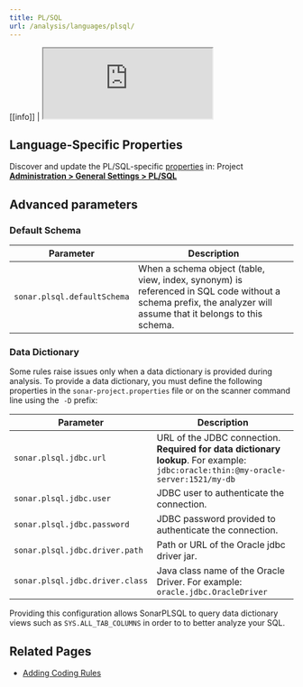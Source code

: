 ```yaml
---
title: PL/SQL
url: /analysis/languages/plsql/
---
```


<!-- static -->
[[info]]
| <iframe src="http://update.sonarsource.org/plugins/plsql-confluence-include.html" height="125px">Your browser does not support iframes.</iframe>
<!-- /static -->


## Language-Specific Properties

Discover and update the PL/SQL-specific [properties](/analysis/analysis-parameters/) in: <!-- sonarcloud -->Project <!-- /sonarcloud --> **[Administration > General Settings > PL/SQL](/#sonarqube-admin#/admin/settings?category=pl%2Fsql)**

## Advanced parameters

### Default Schema
Parameter | Description
--- | ---
`sonar.plsql.defaultSchema` | When a schema object (table, view, index, synonym) is referenced in SQL code without a schema prefix, the analyzer will assume that it belongs to this schema.


### Data Dictionary
Some rules raise issues only when a data dictionary is provided during analysis. To provide a data dictionary, you must define the following properties in the `sonar-project.properties` file or on the scanner command line using the  `-D` prefix:


|Parameter|Description|
| --- | --- | 
|`sonar.plsql.jdbc.url`|URL of the JDBC connection. **Required for data dictionary lookup**. For example: `jdbc:oracle:thin:@my-oracle-server:1521/my-db`
|`sonar.plsql.jdbc.user`|JDBC user to authenticate the connection.
|`sonar.plsql.jdbc.password`|JDBC password provided to authenticate the connection.
|`sonar.plsql.jdbc.driver.path`|Path or URL of the Oracle jdbc driver jar.
|`sonar.plsql.jdbc.driver.class`|Java class name of the Oracle Driver. For example: `oracle.jdbc.OracleDriver`

Providing this configuration allows SonarPLSQL to query data dictionary views such as `SYS.ALL_TAB_COLUMNS` in order to to better analyze your SQL.


<!-- sonarqube -->
## Related Pages
* [Adding Coding Rules](/extend/adding-coding-rules/)
<!-- /sonarqube -->


